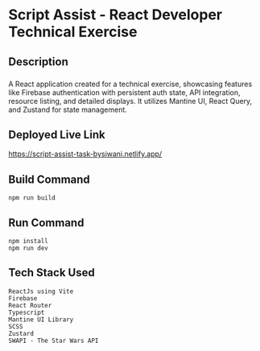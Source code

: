 
# Script Assist - React Developer Technical Exercise 

## Description

### 
A React application created for a technical exercise, showcasing features like Firebase authentication with persistent auth state, API integration, resource listing, and detailed displays. It utilizes Mantine UI, React Query, and Zustand for state management.

## Deployed Live Link
https://script-assist-task-bysiwani.netlify.app/

## Build Command
```
npm run build
```
## Run Command
```
npm install
npm run dev
```
## Tech Stack Used
```
ReactJs using Vite
Firebase 
React Router
Typescript
Mantine UI Library
SCSS
Zustard
SWAPI - The Star Wars API 
